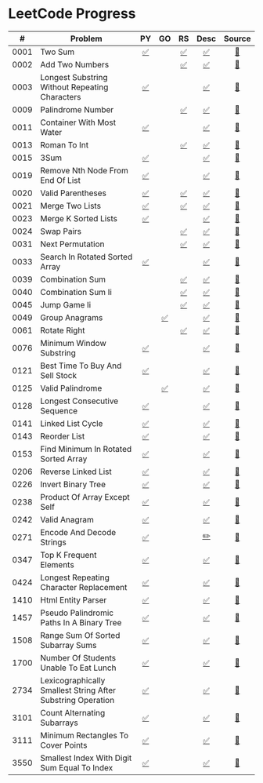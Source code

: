 # LeetCode Progress

| # | Problem | PY | GO | RS | Desc | Source |
|----|---------|:--:|:--:|:--:|:---:|:----:|
| 0001 | Two Sum | [✅](python/s0001_two_sum.py "Python") |  | [✅](rust/src/s0001_two_sum.rs "Rust") | [✅](problems/0001_two-sum.md "Description") | [🔗](https://leetcode.com/problems/two-sum/ "Link") |
| 0002 | Add Two Numbers |  |  | [✅](rust/src/s0002_add_two_numbers.rs "Rust") | [✅](problems/0002_add-two-numbers.md "Description") | [🔗](https://leetcode.com/problems/add-two-numbers/ "Link") |
| 0003 | Longest Substring Without Repeating Characters | [✅](python/s0003_longest_substring_without_repeating_characters.py "Python") |  |  | [✅](problems/0003_longest-substring-without-repeating-characters.md "Description") | [🔗](https://leetcode.com/problems/longest-substring-without-repeating-characters/ "Link") |
| 0009 | Palindrome Number |  |  | [✅](rust/src/s0009_palindrome_number.rs "Rust") | [✅](problems/0009_palindrome-number.md "Description") | [🔗](https://leetcode.com/problems/palindrome-number/ "Link") |
| 0011 | Container With Most Water | [✅](python/s0011_container_with_most_water.py "Python") |  |  | [✅](problems/0011_container-with-most-water.md "Description") | [🔗](https://leetcode.com/problems/container-with-most-water/ "Link") |
| 0013 | Roman To Int |  |  | [✅](rust/src/s0013_roman_to_int.rs "Rust") | [✅](problems/0013_roman-to-integer.md "Description") | [🔗](https://leetcode.com/problems/roman-to-integer/ "Link") |
| 0015 | 3Sum | [✅](python/s0015_3Sum.py "Python") |  |  | [✅](problems/0015_3sum.md "Description") | [🔗](https://leetcode.com/problems/3sum/ "Link") |
| 0019 | Remove Nth Node From End Of List | [✅](python/s0019_remove_nth_node_from_end_of_list.py "Python") |  |  | [✅](problems/0019_remove-nth-node-from-end-of-list.md "Description") | [🔗](https://leetcode.com/problems/remove-nth-node-from-end-of-list/ "Link") |
| 0020 | Valid Parentheses | [✅](python/s0020_valid_parentheses.py "Python") |  | [✅](rust/src/s0020_valid_parentheses.rs "Rust") | [✅](problems/0020_valid-parentheses.md "Description") | [🔗](https://leetcode.com/problems/valid-parentheses/ "Link") |
| 0021 | Merge Two Lists | [✅](python/s0021_merge_two_sorted_lists.py "Python") |  | [✅](rust/src/s0021_merge_two_lists.rs "Rust") | [✅](problems/0021_merge-two-sorted-lists.md "Description") | [🔗](https://leetcode.com/problems/merge-two-sorted-lists/ "Link") |
| 0023 | Merge K Sorted Lists | [✅](python/s0023_merge_k_sorted_lists.py "Python") |  |  | [✅](problems/0023_merge-k-sorted-lists.md "Description") | [🔗](https://leetcode.com/problems/merge-k-sorted-lists/ "Link") |
| 0024 | Swap Pairs |  |  | [✅](rust/src/s0024_swap_pairs.rs "Rust") | [✅](problems/0024_swap-nodes-in-pairs.md "Description") | [🔗](https://leetcode.com/problems/swap-nodes-in-pairs/ "Link") |
| 0031 | Next Permutation |  |  | [✅](rust/src/s0031_next_permutation.rs "Rust") | [✅](problems/0031_next-permutation.md "Description") | [🔗](https://leetcode.com/problems/next-permutation/ "Link") |
| 0033 | Search In Rotated Sorted Array | [✅](python/s0033_search_in_rotated_sorted_array.py "Python") |  |  | [✅](problems/0033_search-in-rotated-sorted-array.md "Description") | [🔗](https://leetcode.com/problems/search-in-rotated-sorted-array/ "Link") |
| 0039 | Combination Sum |  |  | [✅](rust/src/s0039_combination_sum.rs "Rust") | [✅](problems/0039_combination-sum.md "Description") | [🔗](https://leetcode.com/problems/combination-sum/ "Link") |
| 0040 | Combination Sum Ii |  |  | [✅](rust/src/s0040_combination_sum_ii.rs "Rust") | [✅](problems/0040_combination-sum-ii.md "Description") | [🔗](https://leetcode.com/problems/combination-sum-ii/ "Link") |
| 0045 | Jump Game Ii |  |  | [✅](rust/src/s0045_jump_game_ii.rs "Rust") | [✅](problems/0045_jump-game-ii.md "Description") | [🔗](https://leetcode.com/problems/jump-game-ii/ "Link") |
| 0049 | Group Anagrams |  | [✅](go/pkg/s0049_group_anagrams.go "Go") |  | [✅](problems/0049_group-anagrams.md "Description") | [🔗](https://leetcode.com/problems/group-anagrams/ "Link") |
| 0061 | Rotate Right |  |  | [✅](rust/src/s0061_rotate_right.rs "Rust") | [✅](problems/0061_rotate-list.md "Description") | [🔗](https://leetcode.com/problems/rotate-list/ "Link") |
| 0076 | Minimum Window Substring | [✅](python/s0076_minimum_window_substring.py "Python") |  |  | [✅](problems/0076_minimum-window-substring.md "Description") | [🔗](https://leetcode.com/problems/minimum-window-substring/ "Link") |
| 0121 | Best Time To Buy And Sell Stock | [✅](python/s0121_best_time_to_buy_and_sell_stock.py "Python") |  |  | [✅](problems/0121_best-time-to-buy-and-sell-stock.md "Description") | [🔗](https://leetcode.com/problems/best-time-to-buy-and-sell-stock/ "Link") |
| 0125 | Valid Palindrome |  | [✅](go/pkg/s0125_valid_palindrome.go "Go") |  | [✅](problems/0125_valid-palindrome.md "Description") | [🔗](https://leetcode.com/problems/valid-palindrome/ "Link") |
| 0128 | Longest Consecutive Sequence | [✅](python/s0128_longest_consecutive_sequence.py "Python") |  |  | [✅](problems/0128_longest-consecutive-sequence.md "Description") | [🔗](https://leetcode.com/problems/longest-consecutive-sequence/ "Link") |
| 0141 | Linked List Cycle | [✅](python/s0141_linked_list_cycle.py "Python") |  |  | [✅](problems/0141_linked-list-cycle.md "Description") | [🔗](https://leetcode.com/problems/linked-list-cycle/ "Link") |
| 0143 | Reorder List | [✅](python/s0143_reorder_list.py "Python") |  |  | [✅](problems/0143_reorder-list.md "Description") | [🔗](https://leetcode.com/problems/reorder-list/ "Link") |
| 0153 | Find Minimum In Rotated Sorted Array | [✅](python/s0153_find_minimum_in_rotated_sorted_array.py "Python") |  |  | [✅](problems/0153_find-minimum-in-rotated-sorted-array.md "Description") | [🔗](https://leetcode.com/problems/find-minimum-in-rotated-sorted-array/ "Link") |
| 0206 | Reverse Linked List | [✅](python/s0206_reverse_linked_list.py "Python") |  |  | [✅](problems/0206_reverse-linked-list.md "Description") | [🔗](https://leetcode.com/problems/reverse-linked-list/ "Link") |
| 0226 | Invert Binary Tree | [✅](python/s0226_invert_binary_tree.py "Python") |  |  | [✅](problems/0226_invert-binary-tree.md "Description") | [🔗](https://leetcode.com/problems/invert-binary-tree/ "Link") |
| 0238 | Product Of Array Except Self | [✅](python/s0238_product_of_array_except_self.py "Python") |  |  | [✅](problems/0238_product-of-array-except-self.md "Description") | [🔗](https://leetcode.com/problems/product-of-array-except-self/ "Link") |
| 0242 | Valid Anagram | [✅](python/s0242_valid_anagram.py "Python") |  |  | [✅](problems/0242_valid-anagram.md "Description") | [🔗](https://leetcode.com/problems/valid-anagram/ "Link") |
| 0271 | Encode And Decode Strings | [✅](python/s0271_encode_and_decode_strings.py "Python") |  |  | [✏️](problems/0271_encode-and-decode-strings.todo.md) | [🔗](https://leetcode.com/problems/encode-and-decode-strings/ "Link") |
| 0347 | Top K Frequent Elements | [✅](python/s0347_top_k_frequent_elements.py "Python") |  |  | [✅](problems/0347_top-k-frequent-elements.md "Description") | [🔗](https://leetcode.com/problems/top-k-frequent-elements/ "Link") |
| 0424 | Longest Repeating Character Replacement | [✅](python/s0424_longest_repeating_character_replacement.py "Python") |  |  | [✅](problems/0424_longest-repeating-character-replacement.md "Description") | [🔗](https://leetcode.com/problems/longest-repeating-character-replacement/ "Link") |
| 1410 | Html Entity Parser | [✅](python/s1410_html_entity_parser.py "Python") |  |  | [✅](problems/1410_html-entity-parser.md "Description") | [🔗](https://leetcode.com/problems/html-entity-parser/ "Link") |
| 1457 | Pseudo Palindromic Paths In A Binary Tree | [✅](python/s1457_pseudo_palindromic_paths_in_a_binary_tree.py "Python") |  |  | [✅](problems/1457_pseudo-palindromic-paths-in-a-binary-tree.md "Description") | [🔗](https://leetcode.com/problems/pseudo-palindromic-paths-in-a-binary-tree/ "Link") |
| 1508 | Range Sum Of Sorted Subarray Sums | [✅](python/s1508_range_sum_of_sorted_subarray_sums.py "Python") |  |  | [✅](problems/1508_range-sum-of-sorted-subarray-sums.md "Description") | [🔗](https://leetcode.com/problems/range-sum-of-sorted-subarray-sums/ "Link") |
| 1700 | Number Of Students Unable To Eat Lunch | [✅](python/s1700_number_of_students_unable_to_eat_lunch.py "Python") |  |  | [✅](problems/1700_number-of-students-unable-to-eat-lunch.md "Description") | [🔗](https://leetcode.com/problems/number-of-students-unable-to-eat-lunch/ "Link") |
| 2734 | Lexicographically Smallest String After Substring Operation | [✅](python/s2734_lexicographically_smallest_string_after_substring_operation.py "Python") |  |  | [✅](problems/2734_lexicographically-smallest-string-after-substring-operation.md "Description") | [🔗](https://leetcode.com/problems/lexicographically-smallest-string-after-substring-operation/ "Link") |
| 3101 | Count Alternating Subarrays | [✅](python/s3101_count_alternating_subarrays.py "Python") |  |  | [✅](problems/3101_count-alternating-subarrays.md "Description") | [🔗](https://leetcode.com/problems/count-alternating-subarrays/ "Link") |
| 3111 | Minimum Rectangles To Cover Points | [✅](python/s3111_minimum_rectangles_to_cover_points.py "Python") |  |  | [✅](problems/3111_minimum-rectangles-to-cover-points.md "Description") | [🔗](https://leetcode.com/problems/minimum-rectangles-to-cover-points/ "Link") |
| 3550 | Smallest Index With Digit Sum Equal To Index | [✅](python/s3550_smallest_Index_with_digit_sum_equal_to_index.py "Python") |  |  | [✅](problems/3550_smallest-index-with-digit-sum-equal-to-index.md "Description") | [🔗](https://leetcode.com/problems/smallest-index-with-digit-sum-equal-to-index/ "Link") |
